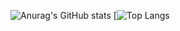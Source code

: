 ![Anurag's GitHub stats](https://github-readme-stats.vercel.app/api?username=dontgiveafuck&show_icons=true&theme=radical)
[![Top Langs](https://github-readme-stats.vercel.app/api/top-langs/?username=dontgiveafuck&langs_count=4&theme=radical)
